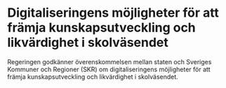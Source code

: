 # Digitaliseringens möjligheter för att främja kunskapsutveckling och likvärdighet i skolväsendet

Regeringen godkänner överenskommelsen mellan staten och Sveriges Kommuner och Regioner (SKR) om digitaliseringens möjligheter för att främja kunskapsutveckling och likvärdighet i skolväsendet.
